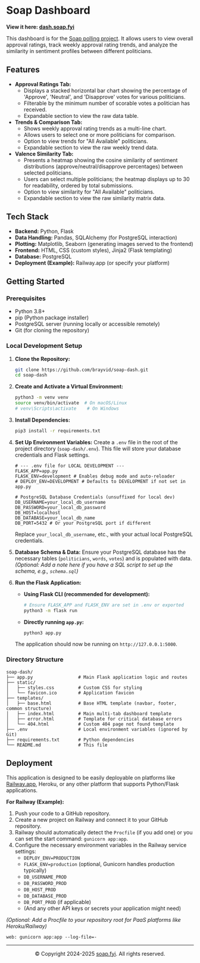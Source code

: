 # Soap Dashboard

**View it here: [dash.soap.fyi](https://dash.soap.fyi)**

This dashboard is for the [Soap polling project](https://soap.fyi). It allows users to view overall approval ratings, track weekly approval rating trends, and analyze the similarity in sentiment profiles between different politicians.



## Features

*   **Approval Ratings Tab:**
    *   Displays a stacked horizontal bar chart showing the percentage of 'Approve', 'Neutral', and 'Disapprove' votes for various politicians.
    *   Filterable by the minimum number of scorable votes a politician has received.
    *   Expandable section to view the raw data table.
*   **Trends & Comparison Tab:**
    *   Shows weekly approval rating trends as a multi-line chart.
    *   Allows users to select one or more politicians for comparison.
    *   Option to view trends for "All Available" politicians.
    *   Expandable section to view the raw weekly trend data.
*   **Valence Similarity Tab:**
    *   Presents a heatmap showing the cosine similarity of sentiment distributions (approve/neutral/disapprove percentages) between selected politicians.
    *   Users can select multiple politicians; the heatmap displays up to 30 for readability, ordered by total submissions.
    *   Option to view similarity for "All Available" politicians.
    *   Expandable section to view the raw similarity matrix data.

## Tech Stack

*   **Backend:** Python, Flask
*   **Data Handling:** Pandas, SQLAlchemy (for PostgreSQL interaction)
*   **Plotting:** Matplotlib, Seaborn (generating images served to the frontend)
*   **Frontend:** HTML, CSS (custom styles), Jinja2 (Flask templating)
*   **Database:** PostgreSQL
*   **Deployment (Example):** Railway.app (or specify your platform)

## Getting Started

### Prerequisites

*   Python 3.8+
*   pip (Python package installer)
*   PostgreSQL server (running locally or accessible remotely)
*   Git (for cloning the repository)

### Local Development Setup

1.  **Clone the Repository:**
    ```bash
    git clone https://github.com/brayvid/soap-dash.git
    cd soap-dash 
    ```

2.  **Create and Activate a Virtual Environment:**
    ```bash
    python3 -m venv venv
    source venv/bin/activate  # On macOS/Linux
    # venv\Scripts\activate    # On Windows
    ```

3.  **Install Dependencies:**
    ```bash
    pip3 install -r requirements.txt
    ```

4.  **Set Up Environment Variables:**
    Create a `.env` file in the root of the project directory (`soap-dash/.env`). This file will store your database credentials and Flask settings.
    ```env
    # --- .env file for LOCAL DEVELOPMENT ---
    FLASK_APP=app.py
    FLASK_ENV=development # Enables debug mode and auto-reloader
    # DEPLOY_ENV=DEVELOPMENT # Defaults to DEVELOPMENT if not set in app.py

    # PostgreSQL Database Credentials (unsuffixed for local dev)
    DB_USERNAME=your_local_db_username
    DB_PASSWORD=your_local_db_password
    DB_HOST=localhost
    DB_DATABASE=your_local_db_name
    DB_PORT=5432 # Or your PostgreSQL port if different
    ```
    Replace `your_local_db_username`, etc., with your actual local PostgreSQL credentials.

5.  **Database Schema & Data:**
    Ensure your PostgreSQL database has the necessary tables (`politicians`, `words`, `votes`) and is populated with data.
    *(Optional: Add a note here if you have a SQL script to set up the schema, e.g., `schema.sql`)*

6.  **Run the Flask Application:**
    *   **Using Flask CLI (recommended for development):**
        ```bash
        # Ensure FLASK_APP and FLASK_ENV are set in .env or exported
        python3 -m flask run
        ```
    *   **Directly running `app.py`:**
        ```bash
        python3 app.py
        ```
    The application should now be running on `http://127.0.0.1:5000`.

### Directory Structure

```
soap-dash/
├── app.py                 # Main Flask application logic and routes
├── static/
│   ├── styles.css         # Custom CSS for styling
│   └── favicon.ico        # Application favicon
├── templates/
│   ├── base.html          # Base HTML template (navbar, footer, common structure)
│   ├── index.html         # Main multi-tab dashboard template
│   ├── error.html         # Template for critical database errors
│   └── 404.html           # Custom 404 page not found template
├── .env                   # Local environment variables (ignored by Git)
├── requirements.txt       # Python dependencies
└── README.md              # This file
```

## Deployment

This application is designed to be easily deployable on platforms like [Railway.app](https://railway.app/), Heroku, or any other platform that supports Python/Flask applications.

**For Railway (Example):**

1.  Push your code to a GitHub repository.
2.  Create a new project on Railway and connect it to your GitHub repository.
3.  Railway should automatically detect the `Procfile` (if you add one) or you can set the start command: `gunicorn app:app`.
4.  Configure the necessary environment variables in the Railway service settings:
    *   `DEPLOY_ENV=PRODUCTION`
    *   `FLASK_ENV=production` (optional, Gunicorn handles production typically)
    *   `DB_USERNAME_PROD`
    *   `DB_PASSWORD_PROD`
    *   `DB_HOST_PROD`
    *   `DB_DATABASE_PROD`
    *   `DB_PORT_PROD` (if applicable)
    *   (And any other API keys or secrets your application might need)

*(Optional: Add a Procfile to your repository root for PaaS platforms like Heroku/Railway)*
```Procfile
web: gunicorn app:app --log-file=-
```

---
<div style="text-align:center">&copy; Copyright 2024-2025 <a href="https://soap.fyi">soap.fyi</a>. All rights reserved.</div>
